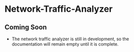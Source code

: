# Network-Traffic-Analyzer

## Coming Soon
- The network traffic analyzer is still in development, so the documentation will remain empty until it is complete.

